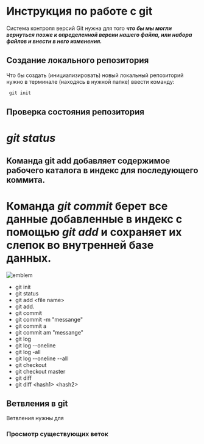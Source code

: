 # **Инструкция по работе с git**

Система контроля версий Git нужна для того ***что бы мы могли вернуться позже к определенной версии нашего файла, или набора файлов и внести в него изменения.***

## Создание локального репозитория

Что бы создать (инициализировать) новый локальный репозиторий нужно в терминале  (находясь в нужной папке) ввести команду:
```python
 git init
```
## Проверка состояния репозитория 

# *git status* 

## Команда  **git add** добавляет содержимое рабочего каталога в индекс для последующего коммита.

# Команда *git commit* берет все данные добавленные в индекс с помощью *git add* и сохраняет их слепок во внутренней базе данных.

![emblem](git.jpg)

- git init
- git status 
- git add \<file name>
- git add.
- git commit
- git commit -m "messange"
- git commit a
- git commit am "messange"
- git log 
- git log --oneline
- git log -all
- git log --oneline --all
- git checkout 
- git checkout master
- git diff
- git diff \<hash1> \<hash2>


## Ветвления в git 

Ветвления нужны для 

###  Просмотр существующих веток